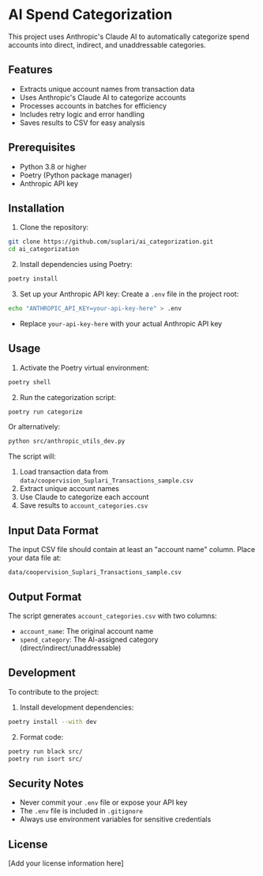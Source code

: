 # AI Spend Categorization

This project uses Anthropic's Claude AI to automatically categorize spend accounts into direct, indirect, and unaddressable categories.

## Features

- Extracts unique account names from transaction data
- Uses Anthropic's Claude AI to categorize accounts
- Processes accounts in batches for efficiency
- Includes retry logic and error handling
- Saves results to CSV for easy analysis

## Prerequisites

- Python 3.8 or higher
- Poetry (Python package manager)
- Anthropic API key

## Installation

1. Clone the repository:
```bash
git clone https://github.com/suplari/ai_categorization.git
cd ai_categorization
```

2. Install dependencies using Poetry:
```bash
poetry install
```

3. Set up your Anthropic API key:
Create a `.env` file in the project root:
```bash
echo "ANTHROPIC_API_KEY=your-api-key-here" > .env
```
- Replace `your-api-key-here` with your actual Anthropic API key

## Usage

1. Activate the Poetry virtual environment:
```bash
poetry shell
```

2. Run the categorization script:
```bash
poetry run categorize
```

Or alternatively:
```bash
python src/anthropic_utils_dev.py
```

The script will:
1. Load transaction data from `data/coopervision_Suplari_Transactions_sample.csv`
2. Extract unique account names
3. Use Claude to categorize each account
4. Save results to `account_categories.csv`

## Input Data Format

The input CSV file should contain at least an "account name" column. Place your data file at:
```
data/coopervision_Suplari_Transactions_sample.csv
```

## Output Format

The script generates `account_categories.csv` with two columns:
- `account_name`: The original account name
- `spend_category`: The AI-assigned category (direct/indirect/unaddressable)

## Development

To contribute to the project:

1. Install development dependencies:
```bash
poetry install --with dev
```

2. Format code:
```bash
poetry run black src/
poetry run isort src/
```

## Security Notes

- Never commit your `.env` file or expose your API key
- The `.env` file is included in `.gitignore`
- Always use environment variables for sensitive credentials

## License

[Add your license information here]
